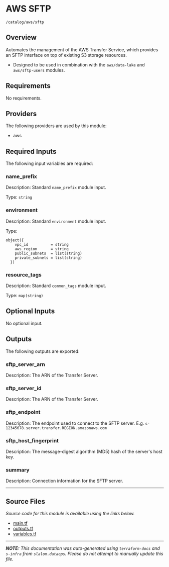 # AWS SFTP

`/catalog/aws/sftp`

## Overview

Automates the management of the AWS Transfer Service, which
provides an SFTP interface on top of existing S3 storage resources.

- Designed to be used in combination with the `aws/data-lake` and `aws/sftp-users` modules.

## Requirements

No requirements.

## Providers

The following providers are used by this module:

- aws

## Required Inputs

The following input variables are required:

### name_prefix

Description: Standard `name_prefix` module input.

Type: `string`

### environment

Description: Standard `environment` module input.

Type:

```hcl
object({
    vpc_id          = string
    aws_region      = string
    public_subnets  = list(string)
    private_subnets = list(string)
  })
```

### resource_tags

Description: Standard `common_tags` module input.

Type: `map(string)`

## Optional Inputs

No optional input.

## Outputs

The following outputs are exported:

### sftp_server_arn

Description: The ARN of the Transfer Server.

### sftp_server_id

Description: The ARN of the Transfer Server.

### sftp_endpoint

Description: The endpoint used to connect to the SFTP server. E.g. `s-12345678.server.transfer.REGION.amazonaws.com`

### sftp_host_fingerprint

Description: The message-digest algorithm (MD5) hash of the server's host key.

### summary

Description: Connection information for the SFTP server.

---

## Source Files

_Source code for this module is available using the links below._

- [main.tf](https://github.com/slalom-ggp/dataops-infra/tree/main//catalog/aws/sftp/main.tf)
- [outputs.tf](https://github.com/slalom-ggp/dataops-infra/tree/main//catalog/aws/sftp/outputs.tf)
- [variables.tf](https://github.com/slalom-ggp/dataops-infra/tree/main//catalog/aws/sftp/variables.tf)

---

_**NOTE:** This documentation was auto-generated using
`terraform-docs` and `s-infra` from `slalom.dataops`.
Please do not attempt to manually update this file._
